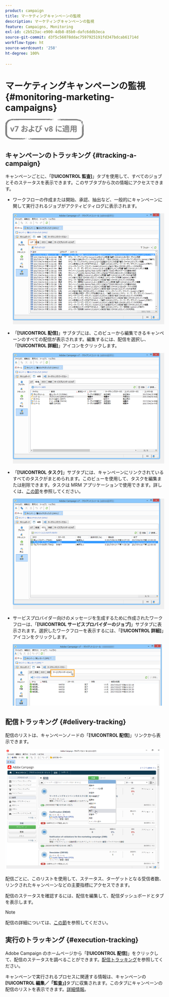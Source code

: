```yaml
---
product: campaign
title: マーケティングキャンペーンの監視
description: マーケティングキャンペーンの監視
feature: Campaigns, Monitoring
exl-id: c2b523ac-e900-4db8-85b0-dafc6ddb3eca
source-git-commit: d3f5c56078ddac7597925191fd347bdcab61714d
workflow-type: ht
source-wordcount: '258'
ht-degree: 100%

---
```


# マーケティングキャンペーンの監視 {#monitoring-marketing-campaigns}

![](../../assets/common.svg)

## キャンペーンのトラッキング {#tracking-a-campaign}

キャンペーンごとに、「**[!UICONTROL 監査]**」タブを使用して、すべてのジョブとそのステータスを表示できます。このサブタブから次の情報にアクセスできます。

* ワークフローの作成または開始、承認、抽出など、一般的にキャンペーンに関して実行されるジョブがアクティビティログに表示されます。

   ![](assets/s_ncs_user_op_edit_exe_tab_a.png)

* 「**[!UICONTROL 配信]**」サブタブには、このビューから編集できるキャンペーンのすべての配信が表示されます。編集するには、配信を選択し、「**[!UICONTROL 詳細]**」アイコンをクリックします。

   ![](assets/s_ncs_user_op_edit_exe_tab_b.png)

* 「**[!UICONTROL タスク]**」サブタブには、キャンペーンにリンクされているすべてのタスクがまとめられます。このビューを使用して、タスクを編集または削除できます。タスクは MRM アプリケーションで使用できます。詳しくは、[この節](../../mrm/using/creating-and-managing-tasks.md)を参照してください。

   ![](assets/s_ncs_user_op_edit_exe_tab_e.png)

* サービスプロバイダー向けのメッセージを生成するために作成されたワークフローは、「**[!UICONTROL サービスプロバイダーのジョブ]**」サブタブに表示されます。選択したワークフローを表示するには、「**[!UICONTROL 詳細]**」アイコンをクリックします。

   ![](assets/s_ncs_user_op_edit_exe_tab_d.png)

## 配信トラッキング {#delivery-tracking}

配信のリストは、キャンペーンノードの「**[!UICONTROL 配信]**」リンクから表示できます。

![](assets/s_ncs_user_op_del_state_from_homepage.png)

配信ごとに、このリストを使用して、ステータス、ターゲットとなる受信者数、リンクされたキャンペーンなどの主要指標にアクセスできます。

配信のステータスを確認するには、配信を編集して、配信ダッシュボードとタブを表示します。

>[!NOTE]
>
>配信の詳細については、[この節](../../delivery/using/about-message-tracking.md)を参照してください。

## 実行のトラッキング {#execution-tracking}

Adobe Campaign のホームページから「**[!UICONTROL 配信]**」をクリックして、配信のステータスを調べることができます。[配信トラッキング](#delivery-tracking)を参照してください。

キャンペーンで実行されるプロセスに関連する情報は、キャンペーンの&#x200B;**[!UICONTROL 編集／「監査」]**&#x200B;タブに収集されます。このタブにキャンペーンの配信のリストを表示できます。[詳細情報](#tracking-a-campaign)。
